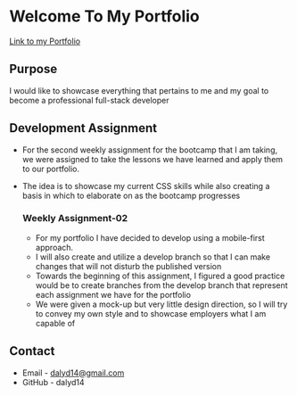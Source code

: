 # Welcome To My Portfolio
[Link to my Portfolio](https://dalyd14.github.io/)

## Purpose
I would like to showcase everything that pertains to me and my goal to become a professional full-stack developer

## Development Assignment
* For the second weekly assignment for the bootcamp that I am taking, we were assigned to take the lessons we have learned and apply them to our portfolio.
* The idea is to showcase my current CSS skills while also creating a basis in which to elaborate on as the bootcamp progresses

  ### Weekly Assignment-02
  * For my portfolio I have decided to develop using a mobile-first approach.
  * I will also create and utilize a develop branch so that I can make changes that will not disturb the published version
  * Towards the beginning of this assignment, I figured a good practice would be to create branches from the develop branch that represent each assignment we have for the portfolio
  * We were given a mock-up but very little design direction, so I will try to convey my own style and to showcase employers what I am capable of

## Contact
* Email  - dalyd14@gmail.com
* GitHub - dalyd14